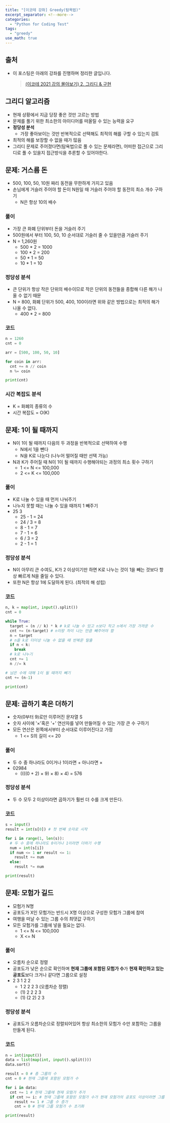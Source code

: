 ```yaml
---
title: "[이코테 강좌] Greedy(탐욕법)"
excerpt_separator: <!--more-->
categories:
  - "Python for Coding Test"
tags:
  - "greedy"
use_math: true
---
```


## 출처

- 이 포스팅은 아래의 강좌를 진행하며 정리한 글입니다.
  > [(이코테 2021 강의 몰아보기) 2. 그리디 & 구현](https://www.youtube.com/watch?v=2zjoKjt97vQ&list=PLRx0vPvlEmdAghTr5mXQxGpHjWqSz0dgC&index=2)

## 그리디 알고리즘

- 현재 상황에서 지금 당장 좋은 것만 고르는 방법
- 문제를 풀기 위한 최소한의 아이디어를 떠올릴 수 있는 능력을 요구
- **정당성 분석**
  - 가장 좋아보이는 것만 반복적으로 선택해도 최적의 해를 구할 수 있는지 검토
- 최적의 해를 보장할 수 없을 때가 많음
- 그리디 문제로 주어졌다면(탐욕법으로 풀 수 있는 문제라면), 어떠한 접근으로 그리디로 풀 수 있을지 접근방식을 추론할 수 있어야한다.

## 문제: 거스름 돈

- 500, 100, 50, 10원 짜리 동전을 무한하게 가지고 있음
- 손님에게 거슬러 주어야 할 돈이 N원일 때 거슬러 주어야 할 동전의 최소 개수 구하기
  - N은 항상 10의 배수

### 풀이

- 가장 큰 화폐 단위부터 돈을 거슬러 주기
- 500원에서 부터 100, 50, 10 순서대로 거슬러 줄 수 있을만큼 거슬러 주기
- N = 1,260원
  - 500 \* 2 = 1000
  - 100 \* 2 = 200
  - 50 \* 1 = 50
  - 10 \* 1 = 10

### 정당성 분석

- 큰 단위가 항상 작은 단위의 배수이므로 작은 단위의 동전들을 종합해 다른 해가 나올 수 없기 때문
- N = 800, 화폐 단위가 500, 400, 100이라면 위와 같은 방법으로는 최적의 해가 나올 수 없다.
  - 400 \* 2 = 800

### 코드

```python
n = 1260
cnt = 0

arr = [500, 100, 50, 10]

for coin in arr:
  cnt += n // coin
  n %= coin

print(cnt)
```

### 시간 복잡도 분석

- K = 화폐의 종류의 수
- 시간 복잡도 = O(K)

## 문제: 1이 될 때까지

- N이 1이 될 때까지 다음의 두 과정을 반복적으로 선택하여 수행
  - N에서 1을 뺀다
  - N을 K로 나눈다 (나누어 떨어질 때만 선택 가능)
- N과 K가 주어질 때 N이 1이 될 때까지 수행해야되는 과정의 최소 횟수 구하기
  - 1 <= N <= 100,000
  - 2 <= K <= 100,000

### 풀이

- K로 나눌 수 있을 때 먼저 나눠주기
- 나누지 못할 때는 나눌 수 있을 때까지 1 빼주기
- 25 3
  - 25 - 1 = 24
  - 24 / 3 = 8
  - 8 - 1 = 7
  - 7 - 1 = 6
  - 6 / 3 = 2
  - 2 - 1 = 1

### 정당성 분석

- N이 아무리 큰 수여도, K가 2 이상이기만 하면 K로 나누는 것이 1을 빼는 것보다 항상 빠르게 N을 줄일 수 있다.
- 또한 N은 항상 1에 도달하게 된다. (최적의 해 성립)

### 코드

```python
n, k = map(int, input().split())
cnt = 0

while True:
  target = (n // k) * k # k로 나눌 수 있고 n보다 작고 n에서 가장 가까운 수
  cnt += (n-target) # n이랑 차이 나는 만큼 빼주어야 함
  n = target
  # n을 k로 더이상 나눌 수 없을 때 반복문 탈출
  if n < k:
    break
  # k로 나누기
  cnt += 1
  n //= k

# 남은 수에 대해 1이 될 때까지 빼기
cnt += (n-1)

print(cnt)
```

## 문제: 곱하기 혹은 더하기

- 숫자(0부터 9)로만 이루어진 문자열 S
- 숫자 사이에 '×'혹은 '+' 연산자를 넣어 만들어질 수 있는 가장 큰 수 구하기
- 모든 연산은 왼쪽에서부터 순서대로 이루어진다고 가정
  - 1 <= S의 길이 <= 20

### 풀이

- 두 수 중 하나라도 0이거나 1이라면 + 아니라면 ×
- 02984
  - ((((0 + 2) × 9) × 8) × 4) = 576

### 정당성 분석

- 두 수 모두 2 이상이라면 곱하기가 훨씬 더 수를 크게 만든다.

### 코드

```python
s = input()
result = int(s[0]) # 첫 번째 숫자로 시작

for i in range(1, len(s)):
  # 두 수 중에 하나라도 0이거나 1이라면 더하기 수행
  num = int(s[i])
  if num <= 1 or result <= 1:
    result += num
  else:
    result *= num

print(result)
```

## 문제: 모험가 길드

- 모험가 N명
- 공포도가 X인 모험가는 반드시 X명 이상으로 구성한 모험가 그룹에 참여
- 여행을 떠날 수 있는 그룹 수의 최댓값 구하기
- 모든 모험가를 그룹에 넣을 필요는 없다.
  - 1 <= N <= 100,000
  - X <= N

### 풀이

- 오름차 순으로 정렬
- 공포도가 낮은 순으로 확인하며 **현재 그룹에 포함된 모험가 수**가 **현재 확인하고 있는 공포도**보다 크거나 같다면 그룹으로 설정
- 2 3 1 2 2
  - 1 2 2 2 3 (오름차순 정렬)
  - (1) 2 2 2 3
  - (1) (2 2) 2 3

### 정당성 분석

- 공포도가 오름차순으로 정렬되어있어 항상 최소한의 모험가 수만 포함하는 그룹을 만들게 된다.

### 코드

```python
n = int(input())
data = list(map(int, input().split()))
data.sort()

result = 0 # 총 그룹의 수
cnt = 0 # 현재 그룹에 포함된 모험가 수

for i in data:
  cnt += 1 # 현재 그룹에 현재 모험가 추가
  if cnt >= i: # 현재 그룹에 포함된 모험가 수가 현재 모험가의 공포도 이상이라면 그룹 결성
    result += 1 # 그룹 수 증가
    cnt = 0 # 현재 그룹 모험가 수 초기화

print(result)
```
